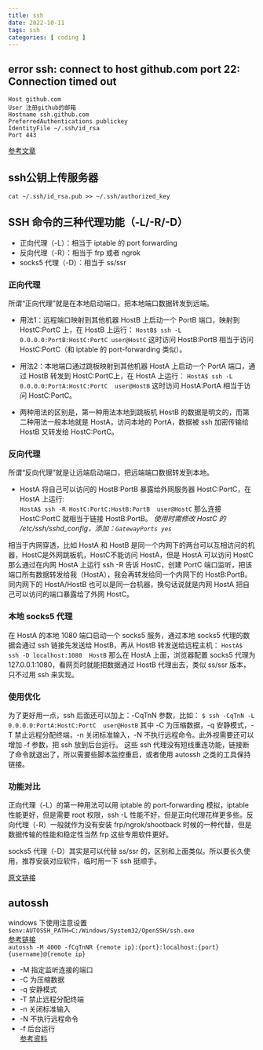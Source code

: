 ```yaml
---
title: ssh
date: 2022-10-11
tags: ssh
categories: [ coding ]
---
```

## error ssh: connect to host github.com port 22: Connection timed out
```config
Host github.com
User 注册github的邮箱
Hostname ssh.github.com
PreferredAuthentications publickey
IdentityFile ~/.ssh/id_rsa
Port 443
```
[参考文章](https://blog.csdn.net/nightwishh/article/details/99647545)
## ssh公钥上传服务器
    cat ~/.ssh/id_rsa.pub >> ~/.ssh/authorized_key

## SSH 命令的三种代理功能（-L/-R/-D） 
<!-- more -->
- 正向代理（-L）：相当于 iptable 的 port forwarding
- 反向代理（-R）：相当于 frp 或者 ngrok
- socks5 代理（-D）：相当于 ss/ssr

### 正向代理
所谓“正向代理”就是在本地启动端口，把本地端口数据转发到远端。
- 用法1：远程端口映射到其他机器
HostB 上启动一个 PortB 端口，映射到 HostC:PortC 上，在 HostB 上运行：
`HostB$ ssh -L 0.0.0.0:PortB:HostC:PortC user@HostC`
这时访问 HostB:PortB 相当于访问 HostC:PortC（和 iptable 的 port-forwarding 类似）。
- 用法2：本地端口通过跳板映射到其他机器
HostA 上启动一个 PortA 端口，通过 HostB 转发到 HostC:PortC上，在 HostA 上运行：
`HostA$ ssh -L 0.0.0.0:PortA:HostC:PortC  user@HostB`
这时访问 HostA:PortA 相当于访问 HostC:PortC。

- 两种用法的区别是，第一种用法本地到跳板机 HostB 的数据是明文的，而第二种用法一般本地就是 HostA，访问本地的 PortA，数据被 ssh 加密传输给 HostB 又转发给 HostC:PortC。

### 反向代理
所谓“反向代理”就是让远端启动端口，把远端端口数据转发到本地。
- HostA 将自己可以访问的 HostB:PortB 暴露给外网服务器 HostC:PortC，在 HostA 上运行:  
`HostA$ ssh -R HostC:PortC:HostB:PortB  user@HostC`
那么连接 HostC:PortC 就相当于链接 HostB:PortB。
*使用时需修改 HostC 的 /etc/ssh/sshd_config，添加：`GatewayPorts yes`*

相当于内网穿透，比如 HostA 和 HostB 是同一个内网下的两台可以互相访问的机器，HostC是外网跳板机，HostC不能访问 HostA，但是 HostA 可以访问 HostC
那么通过在内网 HostA 上运行 ssh -R 告诉 HostC，创建 PortC 端口监听，把该端口所有数据转发给我（HostA），我会再转发给同一个内网下的 HostB:PortB。
同内网下的 HostA/HostB 也可以是同一台机器，换句话说就是内网 HostA 把自己可以访问的端口暴露给了外网 HostC。
### 本地 socks5 代理
在 HostA 的本地 1080 端口启动一个 socks5 服务，通过本地 socks5 代理的数据会通过 ssh 链接先发送给 HostB，再从 HostB 转发送给远程主机：
`HostA$ ssh -D localhost:1080  HostB`
那么在 HostA 上面，浏览器配置 socks5 代理为 127.0.0.1:1080，看网页时就能把数据通过 HostB 代理出去，类似 ss/ssr 版本，只不过用 ssh 来实现。

 
### 使用优化
为了更好用一点，ssh 后面还可以加上：-CqTnN 参数，比如：
`$ ssh -CqTnN -L 0.0.0.0:PortA:HostC:PortC  user@HostB`
其中 -C 为压缩数据，-q 安静模式，-T 禁止远程分配终端，-n 关闭标准输入，-N 不执行远程命令。此外视需要还可以增加 -f 参数，把 ssh 放到后台运行。
这些 ssh 代理没有短线重连功能，链接断了命令就退出了，所以需要些脚本监控重启，或者使用 autossh 之类的工具保持链接。
### 功能对比
正向代理（-L）的第一种用法可以用 iptable 的 port-forwarding 模拟，iptable 性能更好，但是需要 root 权限，ssh -L 性能不好，但是正向代理花样更多些。反向代理（-R）一般就作为没有安装 frp/ngrok/shootback 时候的一种代替，但是数据传输的性能和稳定性当然 frp 这些专用软件更好。

socks5 代理（-D）其实是可以代替 ss/ssr 的，区别和上面类似。所以要长久使用，推荐安装对应软件，临时用一下 ssh 挺顺手。


[原文链接](https://www.cnblogs.com/cangqinglang/p/12732661.html)

## autossh

windows 下使用注意设置 ` $env:AUTOSSH_PATH=C:/Windows/System32/OpenSSH/ssh.exe`  
[参考链接](https://blog.csdn.net/weixin_30603633/article/details/96302754)  
`autossh -M 4000 -fCqTnNR {remote ip}:{port}:localhost:{port} {username}@{remote ip}`
- -M 指定监听连接的端口 
- -C 为压缩数据
- -q 安静模式
- -T 禁止远程分配终端
- -n 关闭标准输入
- -N 不执行远程命令
- -f 后台运行  
[参考资料](https://www.cnblogs.com/firstlady/p/15120212.html#:~:text=%E4%B8%BA%E4%BA%86%E6%9B%B4%E5%A5%BD%E7%94%A8%E4%B8%80%E7%82%B9%EF%BC%8Cssh%20%E5%90%8E%E9%9D%A2%E8%BF%98%E5%8F%AF%E4%BB%A5%E5%8A%A0%E4%B8%8A%EF%BC%9A%20-CqTnN%20%E5%8F%82%E6%95%B0%EF%BC%8C%E6%AF%94%E5%A6%82%EF%BC%9A%20ssh%20-CqTnN%20-D%200.0.,%E5%85%B3%E9%97%AD%E6%A0%87%E5%87%86%E8%BE%93%E5%85%A5%EF%BC%8C%20-N%20%E4%B8%8D%E6%89%A7%E8%A1%8C%E8%BF%9C%E7%A8%8B%E5%91%BD%E4%BB%A4%E3%80%82%20%E6%AD%A4%E5%A4%96%E8%A7%86%E9%9C%80%E8%A6%81%E8%BF%98%E5%8F%AF%E4%BB%A5%E5%A2%9E%E5%8A%A0%20-f%20%E5%8F%82%E6%95%B0%EF%BC%8C%E6%8A%8A%20ssh%20%E6%94%BE%E5%88%B0%E5%90%8E%E5%8F%B0%E8%BF%90%E8%A1%8C%E3%80%82)